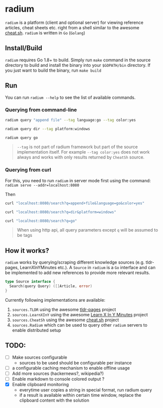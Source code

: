 # radium
`radium` is a platform (client and optional server) for viewing
reference articles, cheat sheets etc. right from a shell similar
to the awesome [cheat.sh](http://cheat.sh). `radium` is written
in `Go` (`Golang`)


## Install/Build
`radium` requires Go 1.8+ to build. Simply run `make` command in
the source directory to build and install the binary into your `$GOPATH/bin`
directory. If you just want to build the binary, run `make build`

## Run
You can run `radium --help` to see the list of available commands.

### Querying from command-line

```bash
radium query "append file" --tag language:go --tag color:yes

radium query dir --tag platform:windows

radium query go
```

> `--tag` is not part of radium framework but part of the source
> implementation itself. For example `--tag color:yes` does not
> work always and works with only results returned by `CheatSh`
> source.

### Querying from curl

For this, you need to run `radium` in server mode first using the
command: `radium serve --addr=localhost:8080`

Then

```bash
curl "localhost:8080/search?q=append+file&language=go&color=yes"

curl "localhost:8080/search?q=dir&platform=windows"

curl "localhost:8080/search?q=go"
```

> When using http api, all query parameters except `q` will be
> assumed to be tags



## How it works?

`radium` works by querying/scraping different knowledge sources
(e.g. tldr-pages, LearnXInYMinutes etc.). A `Source` in `radium`
is a `Go` interface and can be implemented to add new references
to provide more relevant results.

```go
type Source interface {
  Search(query Query) ([]Article, error)
}
```

Currently following implementations are available:

1. `sources.TLDR` using the awesome [tldr-pages](https://github.com/tldr-pages/tldr) project
2. `sources.LearnXInY` using the awesome [Learn X In Y Minutes](https://github.com/adambard/learnxinyminutes-docs) project
3. `sources.CheatSh` using the awesome [cheat.sh](https://github.com/chubin/cheat.sh) project
4. `sources.Radium` which can be used to query other `radium` servers to enable distributed setup


## TODO:

- [ ] Make sources configurable
  - sources to be used should be configurable per instance
- [ ] a configurable caching mechanism to enable offline usage
- [ ] Add more sources (hackernews?, wikipedia?)
- [ ] Enable markdown to console colored output ?
- [x] Enable clipboard monitoring
  - everytime user copies a string in special format, run radium query
  - if a result is available within certain time window, replace the clipboard
    content with the solution

